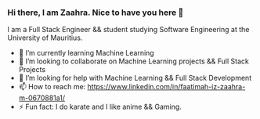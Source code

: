 ### Hi there, I am Zaahra. Nice to have you here 👋

<!--
**fz3hra/fz3hra** is a ✨ _special_ ✨ repository because its `README.md` (this file) appears on your GitHub profile.

Here are some ideas to get you started:
-->

I am a Full Stack Engineer && student studying Software Engineering at the University of Mauritius.

- 🌱 I’m currently learning Machine Learning
- 👯 I’m looking to collaborate on Machine Learning projects && Full Stack Projects
- 🤔 I’m looking for help with Machine Learning && Full Stack Development
- 📫 How to reach me: https://www.linkedin.com/in/faatimah-iz-zaahra-m-0670881a1/
- ⚡ Fun fact: I do karate and I like anime && Gaming.

